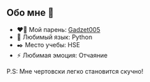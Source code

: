 ## Обо мне 👋

- ❤️‍🔥 Мой парень: [Gadzet005](https://github.com/@Gadzet005)
- 🌱 Любимый язык: Python
- ✒️ Место учебы: HSE
- ⚡ Любимая эмоция: Отчаяние


P.S: Мне чертовски легко становится скучно!
